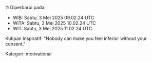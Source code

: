 ⏰ Diperbarui pada:
- WIB: Sabtu, 3 Mei 2025 09.02.24 UTC
- WITA: Sabtu, 3 Mei 2025 10.02.24 UTC
- WIT: Sabtu, 3 Mei 2025 11.02.24 UTC

Kutipan Inspiratif:
"Nobody can make you feel inferior without your consent."


Kategori: motivational

